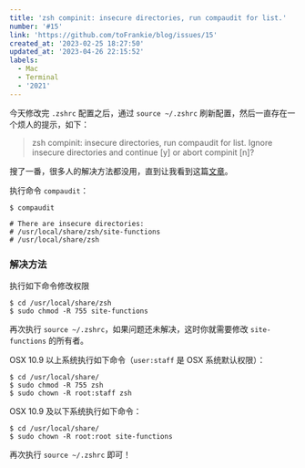 ```yaml
---
title: 'zsh compinit: insecure directories, run compaudit for list.'
number: '#15'
link: 'https://github.com/toFrankie/blog/issues/15'
created_at: '2023-02-25 18:27:50'
updated_at: '2023-04-26 22:15:52'
labels:
  - Mac
  - Terminal
  - '2021'
---
```

今天修改完 `.zshrc` 配置之后，通过 `source ~/.zshrc` 刷新配置，然后一直存在一个烦人的提示，如下：
> zsh compinit: insecure directories, run compaudit for list.
> Ignore insecure directories and continue [y] or abort compinit [n]?

搜了一番，很多人的解决方法都没用，直到让我看到这篇[文章](https://my.oschina.net/u/215547/blog/824106)。

执行命令 `compaudit`：

```shell
$ compaudit

# There are insecure directories:
# /usr/local/share/zsh/site-functions
# /usr/local/share/zsh
```

### 解决方法

执行如下命令修改权限

```shell
$ cd /usr/local/share/zsh
$ sudo chmod -R 755 site-functions
```

再次执行 `source ~/.zshrc`，如果问题还未解决，这时你就需要修改 `site-functions` 的所有者。

OSX 10.9 以上系统执行如下命令（`user:staff` 是 OSX 系统默认权限）：

```shell
$ cd /usr/local/share/
$ sudo chmod -R 755 zsh
$ sudo chown -R root:staff zsh
```

OSX 10.9 及以下系统执行如下命令：

```shell
$ cd /usr/local/share/
$ sudo chown -R root:root site-functions
```

再次执行 `source ~/.zshrc` 即可！
